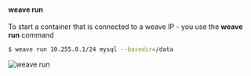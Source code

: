 #### weave run

To start a container that is connected to a weave IP - you use the **weave run** command

```bash
$ weave run 10.255.0.1/24 mysql --basedir=/data
```

![weave run](slides/images/ps-weave.png "weave run")
